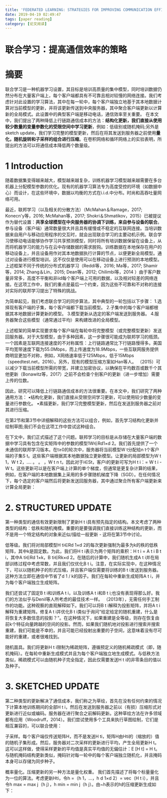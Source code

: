 ```yaml
---
title: 'FEDERATED LEARNING: STRATEGIES FOR IMPROVING COMMUNICATION EFFICIENCY'
date: 2019-04-19 02:49:47
tags: [paper reading]
category: [论文阅读]
---
```

# 联合学习：提高通信效率的策略

# 摘要
<!--more-->
联合学习是一种机器学习设置，其目标是培训高质量的集中模型，同时培训数据仍然分布在大量客户端上，每个客户端都具有不可靠且相对较慢的网络连接。我们考虑针对此设置的学习算法，其中在每一轮中，每个客户端独立地基于其本地数据计算对当前模型的更新，并将该更新传送到中央服务器，其中聚合客户端更新以计算新的全局模式。此设置中的典型客户端是移动电话，通信效率至关重要。
在本文中，我们提出了两种降低上行链路通信成本的方法：**结构化更新，我们直接从使用较少数量的变量参数化的受限空间中学习更新**，例如：低级别或随机掩码;另外是sketch update，我们学习完整的模型更新，然后在将其发送到服务器之前使用**量化，随机旋转和子采样的组合进行压缩**。在卷积网络和循环网络上的实验表明，所提出的方法可以将通信成本降低两个数量级。

# 1 Introduction
随着数据集变得越来越大，模型越来越复杂，训练机器学习模型越来越需要在多台机器上分配模型参数的优化。现有的机器学习算法专为高度受控的环境（如数据中心）而设计，在这些环境中，数据以均衡的方式在i.i.d.中分布。时尚和高吞吐量网络可用。

最近，联邦学习（以及相关的分散方法）（McMahan＆Ramage，2017; Konecn'y等，2016; McMahan等，2017; Shokri＆Shmatikov，2015）已​​被提议作为替代设置：**共享全球模型在中央服务器的协调下训练，来自参与设备的联合**。参与设备（客户端）通常数量很大并且具有缓慢或不稳定的互联网连接。当培训数据来自用户与移动应用程序的交互时，就会出现联合学习的主要动机示例。联合学习使移动电话能够协作学习共享预测模型，同时将所有培训数据保留在设备上，从而将机器学习的能力与在云中存储数据的需求脱钩。训练数据在本地保存在用户的移动设备上，并且设备用作对其本地数据执行计算的节点，以便更新全局模型。通过对设备进行模型培训，这不仅仅是使用可以在移动设备上进行预测的本地模型。上述框架不同于传统的分布式机器学习（Reddi等，2016; Ma等，2017; Shamir等，2014; Zhang＆Lin，2015; Dean等，2012; Chilimbi等，2014 ）由于客户数量非常多，高度不平衡和非iid每个客户端上可用的数据，以及相对较差的网络连接。在这项工作中，我们的重点是最后一个约束，因为这些不可靠和不对称的连接对实际的联邦学习提出了特殊的挑战。

为简单起见，我们考虑联合学习的同步算法，其中典型的一轮包括以下步骤：
1.选择现有客户端的子集，每个客户端都下载当前模型。 
2.子集中的每个客户端都根据其本地数据计算更新的模型。 
3.模型更新从选定的客户端发送到服务器。 
4.服务器聚合这些模型（通常通过平均）来构建改进的全局模型。

上述框架的简单实现要求每个客户端在每轮中将完整模型（或完整模型更新）发送回服务器。对于大型模型，由于多种因素，这一步骤很可能成为联邦学习的瓶颈。一个因素是互联网连接速度的不对称属性：上行链路通常比下行链路慢得多。美国平均宽带速度下载为55.0Mbps，而上传速度为18.9Mbps，一些互联网服务提供商明显更加不对称，例如，X网络速率低于125Mbps，低于15Mbps（speedtest.net，2016）。另外，现有的模型压缩方案如Han等人。 （2015）可以减少下载当前模型所需的带宽，并建立加密协议，以确保在平均数百或数千个其他更新（Bonawitz等，2017）之前不会检查个别客户的更新（进一步增加）需要上传的位数。

因此，研究可以降低上行链路通信成本的方法很重要。在本文中，我们研究了两种通用方法：
•结构化更新，我们直接从受限空间学习更新，可以使用较少数量的变量进行参数化。
•素描更新，我们学习完整模型更新，然后在发送到服务器之前对其进行压缩。

在第2节和第3节中详细解释的这些方法可以组合，例如，首先学习结构化更新并绘制草图;我们不会在这项工作中尝试这种组合。

在下文中，我们正式描述了这个问题。联邦学习的目标是从存储在大量客户端的数据中学习具有包含在实矩阵中的参数的模型1W∈Rd1×d 2。我们首先提供了一个未通信的联邦学习版本。在t≥0的轮次中，服务器将当前模型W t分配给n t个客户端的子集S t。这些客户端根据其本地数据独立更新模型。让更新的局部模型为W t 1，W t 2，.... 。 。 ，W t n t，因此对于i∈St，客户i的更新可写为H t i：= W t i -W t。这些更新可以是在客户端上计算的单个梯度，但通常是更复杂计算的结果，例如，在客户端的本地数据集上采用的多步骤随机梯度下降（SGD）。在任何情况下，每个选定的客户端然后将更新发送回服务器，其中通过聚合所有客户端更新来计算全局更新：


# 2. STRUCTURED UPDATE

第一种类型的通信有效更新限制了更新H t i具有预先指定的结构。本文考虑了两种类型的结构：低秩和随机掩模。重要的是要强调我们直接训练这种结构的更新，而不是用一个特定结构的对象来近似/描绘一般更新 - 这将在第3节中讨论。

低等级。我们将对局部模型H ti∈Rd 1×d 2的每次更新强制为最多为k的秩的低秩矩阵，其中k是固定数。为此，我们将H t i表示为两个矩阵的乘积：H t i = A t i B t i，其中A ti∈Rd 1×k，B ti∈Rk×d 2。在随后的计算中，我们随机生成A t i并在局部训练过程中考虑常数，并且我们仅优化B t i。注意，在实际实现中，在这种情况下，可以以随机种子的形式压缩，并且客户端仅需要将训练的B t i发送到服务器。这种方法立即在通信中节省了d 1 / k的因子。我们在每轮中重新生成矩阵A t i，并为每个客户端独立生成矩阵。

我们还尝试了固定B t i和训练A t i，以及训练A t i和B t i;也没有表现得那么好。我们的方法似乎与Denil等人所考虑的最佳技术一样。 （2013年），无需任何手工制作的功能。这种观察的直观解释如下。我们可以将B t i解释为投影矩阵，并将A t i解释为重建矩阵。修复A t i并优化B t i类似于询问“给定给定的随机重建，什么是将恢复大多数信息的投影？”。在这种情况下，如果重建是全等级，则存在恢复由前k个特征向量跨越的空间的投影。然而，如果我们随机地对投影进行搜索并搜索重建，我们可能是不幸的，并且可能已经投射出重要的子空间，这意味着没有尽可能好的重建，或者很难找到。

随机面具。我们将更新H t i限制为稀疏矩阵，遵循预定义的随机稀疏模式（即，随机掩码）。在每轮中重新生成模式并且为每个客户端独立地生成模式。与低秩方法类似，稀疏模式可以由随机种子完全指定，因此仅需要发送H t i的非零条目的值以及种子。

# 3. SKETCHED UPDATE
第二种类型的更新解决了通信成本，我们称之为草绘，首先在没有任何约束的情况下计算本地训练期间的全部H t i，然后在发送到服务器之前以（有损）压缩形式对更新进行近似或编码。服务器在进行聚合之前解码更新。这种草绘方法在许多领域都有应用（Woodruff，2014）。我们尝试使用多个工具来执行草图绘制，它们是相互兼容的，可以联合使用：

子采样。每个客户端仅传送矩阵H，而不是发送H ti，矩阵H由Hti的（缩放的）值的随机子集形成。然后，服务器对二次采样的更新进行平均，产生全局更新H t。这可以这样做，使得采样更新的平均值是真实平均值的无偏估计：E [H t] = H t。与随机掩码结构更新类似，掩码针对每一轮中的每个客户端独立随机化，并且掩码本身可以存储为同步种子。

概率量化。压缩更新的另一种方法是量化权重。
我们首先描述了将每个标量量化为一位的算法。考虑更新Hti，令h =（h 1，...，h d 1×d 2）= vec（H t i），并且令h max = max j（h j），h min = min j（h j）。由~h表示的h的压缩更新生成如下：


